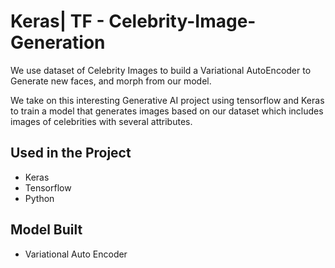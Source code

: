 # Keras| TF - Celebrity-Image-Generation
We use dataset of Celebrity Images to build a Variational AutoEncoder to Generate new faces, and morph from our model.

We take on this interesting Generative AI project using tensorflow and Keras to train a model that generates images based on our dataset which includes images of celebrities with several attributes.

## Used in the Project
- Keras
- Tensorflow
- Python

## Model Built
- Variational Auto Encoder

  
